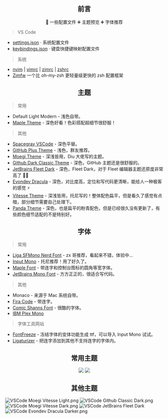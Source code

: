 <h2 align="center">前言</h2>

<p align="center">🤩 一些配置文件 ➕ 主题预览 ➕ 字体推荐</p>

> VS Code

- [settings.json](./2-vscode/settings.json) · 系统配置文件
- [keybindings.json](./2-vscode/keybindings.json) · 键盘快捷键映射配置文件

> 系统

- [nvim](./1-system/.nvim.vim) | [vimrc](./1-system/.vimrc) | [zimrc](./1-system/.zimrc) | [zshrc](./1-system/main.zsh)
- [Zimfw](https://github.com/zimfw/zimfw) 一个比 oh-my-zsh 更轻量级更快的 zsh 配置框架

<h2 align="center">主题</h2>

> 常用

- Default Light Modern - 浅色自带。
- [Maple Theme](https://marketplace.visualstudio.com/items?itemName=subframe7536.theme-maple) - 深色好看！色彩搭配超细节很舒服！

> 其他

- [Spacegray VSCode](https://marketplace.visualstudio.com/items?itemName=ionutvmi.spacegray-vscode) - 深色平替。
- [GitHub Plus Theme](https://marketplace.visualstudio.com/items?itemName=thenikso.github-plus-theme) - 浅色，群友推荐。
- [Moegi Theme](https://marketplace.visualstudio.com/items?itemName=ddiu8081.moegi-theme) - 深浅皆用，Diu 大佬写的主题。
- [Github Dark Classic Theme](https://marketplace.visualstudio.com/items?itemName=BerriJ.github-vscode-theme-dark-classic) - 深色，GitHub 主题还是很舒服的。
- [JetBrains Fleet Dark](https://marketplace.visualstudio.com/items?itemName=FranzGollhammer.jb-fleet-dark) - 深色，Fleet Dark，对于 Fleet 编辑器主题还原度非常高了 👍🏻
- [Evondev Dracula](https://marketplace.visualstudio.com/items?itemName=evondev.dracula-high-contrast) - 深色，对比度高，定位和写代码更清晰，能给人一种极客的感觉 ⚡
- [Vitesse Theme](https://marketplace.visualstudio.com/items?itemName=antfu.theme-vitesse) - 深浅皆用，托尼写的！整体配色扁平，但是看久了感觉有点暗，部分细节需要自己处理下。
- [Panda Theme](https://marketplace.visualstudio.com/items?itemName=tinkertrain.theme-panda) - 深色，也是扁平的粉青配色，但是已经很久没有更新了，有些颜色细节适配的不是特别好。

<h2 align="center">字体</h2>

> 常用

- [Liga SFMono Nerd Font](https://github.com/shaunsingh/SFMono-Nerd-Font-Ligaturized) - zx 哥推荐，看起来不错，体验中...
- [Input Mono](https://input.djr.com/) - 托尼推荐！用了好久了。
- [Maple Font](https://github.com/subframe7536/maple-font) - 带连字和控制台图标的圆角等宽字体。
- [JetBrains Mono Font](https://github.com/JetBrains/JetBrainsMono) - 方方正正的，很适合写代码。

> 其他

- Monaco - 来源于 Mac 系统自带。
- [Fira Code](https://github.com/tonsky/FiraCode) - 带连字。
- [Comic Shanns Font](https://github.com/shannpersand/comic-shanns) - 很酷的字体。
- [IBM Plex Mono](https://github.com/IBM/plex)

> 字体工具网站

- [FontFreeze](https://mutsuntsai.github.io/fontfreeze/) - 冻结字体的变体功能生成 ttf，可以导入 Input Mono 试试。
- [Ligaturizer](https://github.com/ToxicFrog/Ligaturizer/) - 把连字添加到其他不支持连字的字体内。

<h2 align="center">常用主题</h2>

<p align="center">
<img src="https://cdn.jsdelivr.net/gh/fengstats/blogcdn@main/2023/VSCode%20Github%20Plus.png" />
<img src="https://cdn.jsdelivr.net/gh/fengstats/blogcdn@main/2024/VSCode%20Maple%20Theme.png" />
</p>

<h2 align="center">其他主题</h2>

![VSCode Moegi Vitesse Light.png](https://cdn.jsdelivr.net/gh/fengstats/blogcdn@main/2023/VSCode%20Meogi%20Vitesse%20Light.png)
![VSCode Github Classic Dark.png](https://cdn.jsdelivr.net/gh/fengstats/blogcdn@main/2023/VSCode%20Github%20Classic%20Dark.png)
![VSCode Moegi Vitesse Dark.png](https://cdn.jsdelivr.net/gh/fengstats/blogcdn@main/2023/VSCode%20Meogi%20Vitesse%20Dark.png)
![VSCode JetBrains Fleet Dark](https://cdn.jsdelivr.net/gh/fengstats/blogcdn@main/2023/VSCode%20JetBrains%20Fleet%20Dark.png)
![VSCode Evondev Dracula Darker.png](https://cdn.jsdelivr.net/gh/fengstats/blogcdn@main/2023/VSCode%20Evondev%20Dracula%20Darker.png)
